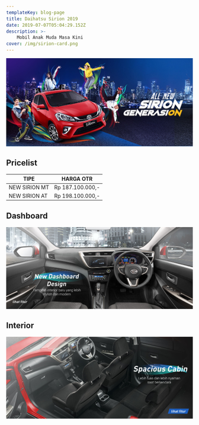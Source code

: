 ```yaml
---
templateKey: blog-page
title: Daihatsu Sirion 2019
date: 2019-07-07T05:04:29.152Z
description: >- 
    Mobil Anak Muda Masa Kini
cover: /img/sirion-card.png
---
```

![Daihatsu Sirion 2019](/img/sirion-banner.jpg "Daihatsu Sirion 2019")

## Pricelist

| TIPE                       | HARGA OTR   |
| -------------------------- | ----------- |
| NEW SIRION MT | Rp 187.100.000,- |
| NEW SIRION AT | Rp 198.100.000,- |

## Dashboard

![Sirion Dashboard](/img/sirion-dashboard.jpg "Sirion Dashboard")

## Interior

![Interior Sirion](/img/sirion-interior.jpg "Interior Sirion")

